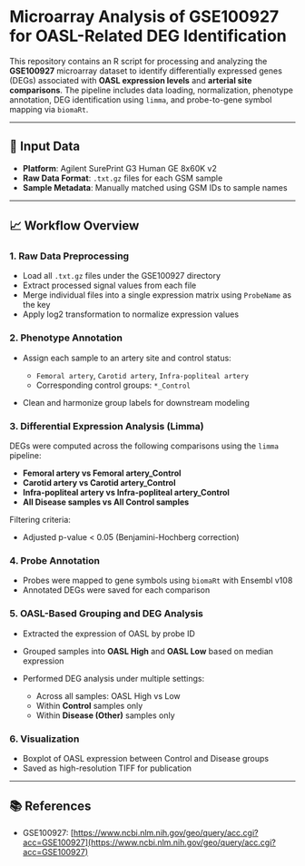 # Microarray Analysis of GSE100927 for OASL-Related DEG Identification

This repository contains an R script for processing and analyzing the **GSE100927** microarray dataset to identify differentially expressed genes (DEGs) associated with **OASL expression levels** and **arterial site comparisons**. The pipeline includes data loading, normalization, phenotype annotation, DEG identification using `limma`, and probe-to-gene symbol mapping via `biomaRt`.

---
## 🔧 Input Data

* **Platform**: Agilent SurePrint G3 Human GE 8x60K v2
* **Raw Data Format**: `.txt.gz` files for each GSM sample
* **Sample Metadata**: Manually matched using GSM IDs to sample names

---
## 📈 Workflow Overview

### 1. Raw Data Preprocessing

* Load all `.txt.gz` files under the GSE100927 directory
* Extract processed signal values from each file
* Merge individual files into a single expression matrix using `ProbeName` as the key
* Apply log2 transformation to normalize expression values

### 2. Phenotype Annotation

* Assign each sample to an artery site and control status:

  * `Femoral artery`, `Carotid artery`, `Infra-popliteal artery`
  * Corresponding control groups: `*_Control`
* Clean and harmonize group labels for downstream modeling

### 3. Differential Expression Analysis (Limma)

DEGs were computed across the following comparisons using the `limma` pipeline:

* **Femoral artery vs Femoral artery\_Control**
* **Carotid artery vs Carotid artery\_Control**
* **Infra-popliteal artery vs Infra-popliteal artery\_Control**
* **All Disease samples vs All Control samples**

Filtering criteria:

* Adjusted p-value < 0.05 (Benjamini-Hochberg correction)

### 4. Probe Annotation

* Probes were mapped to gene symbols using `biomaRt` with Ensembl v108
* Annotated DEGs were saved for each comparison

### 5. OASL-Based Grouping and DEG Analysis

* Extracted the expression of OASL by probe ID
* Grouped samples into **OASL High** and **OASL Low** based on median expression
* Performed DEG analysis under multiple settings:

  * Across all samples: OASL High vs Low
  * Within **Control** samples only
  * Within **Disease (Other)** samples only

### 6. Visualization

* Boxplot of OASL expression between Control and Disease groups
* Saved as high-resolution TIFF for publication


---
## 📚 References

* GSE100927: [https://www.ncbi.nlm.nih.gov/geo/query/acc.cgi?acc=GSE100927](https://www.ncbi.nlm.nih.gov/geo/query/acc.cgi?acc=GSE100927)

